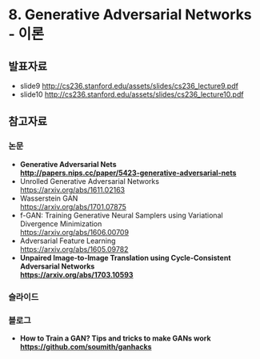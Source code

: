 # 8. Generative Adversarial Networks - 이론
## 발표자료
  + slide9 http://cs236.stanford.edu/assets/slides/cs236_lecture9.pdf
  + slide10 http://cs236.stanford.edu/assets/slides/cs236_lecture10.pdf

## 참고자료
### 논문
  + **Generative Adversarial Nets**<br/>
  **http://papers.nips.cc/paper/5423-generative-adversarial-nets**
  + Unrolled Generative Adversarial Networks<br/>
  https://arxiv.org/abs/1611.02163
  + Wasserstein GAN<br/>
  https://arxiv.org/abs/1701.07875
  + f-GAN: Training Generative Neural Samplers using Variational Divergence Minimization<br/>
  https://arxiv.org/abs/1606.00709
  + Adversarial Feature Learning<br/>
  https://arxiv.org/abs/1605.09782
  + **Unpaired Image-to-Image Translation using Cycle-Consistent Adversarial Networks**<br/>
  **https://arxiv.org/abs/1703.10593**
  

### 슬라이드

### 블로그
  + **How to Train a GAN? Tips and tricks to make GANs work**
  **https://github.com/soumith/ganhacks**
